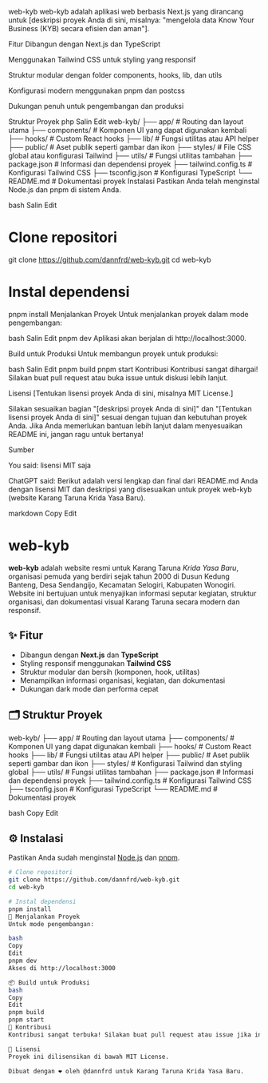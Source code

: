 web-kyb
web-kyb adalah aplikasi web berbasis Next.js yang dirancang untuk [deskripsi proyek Anda di sini, misalnya: "mengelola data Know Your Business (KYB) secara efisien dan aman"].

Fitur
Dibangun dengan Next.js dan TypeScript

Menggunakan Tailwind CSS untuk styling yang responsif

Struktur modular dengan folder components, hooks, lib, dan utils

Konfigurasi modern menggunakan pnpm dan postcss

Dukungan penuh untuk pengembangan dan produksi

Struktur Proyek
php
Salin
Edit
web-kyb/
├── app/                # Routing dan layout utama
├── components/         # Komponen UI yang dapat digunakan kembali
├── hooks/              # Custom React hooks
├── lib/                # Fungsi utilitas atau API helper
├── public/             # Aset publik seperti gambar dan ikon
├── styles/             # File CSS global atau konfigurasi Tailwind
├── utils/              # Fungsi utilitas tambahan
├── package.json        # Informasi dan dependensi proyek
├── tailwind.config.ts  # Konfigurasi Tailwind CSS
├── tsconfig.json       # Konfigurasi TypeScript
└── README.md           # Dokumentasi proyek
Instalasi
Pastikan Anda telah menginstal Node.js dan pnpm di sistem Anda.

bash
Salin
Edit
# Clone repositori
git clone https://github.com/dannfrd/web-kyb.git
cd web-kyb

# Instal dependensi
pnpm install
Menjalankan Proyek
Untuk menjalankan proyek dalam mode pengembangan:

bash
Salin
Edit
pnpm dev
Aplikasi akan berjalan di http://localhost:3000.

Build untuk Produksi
Untuk membangun proyek untuk produksi:

bash
Salin
Edit
pnpm build
pnpm start
Kontribusi
Kontribusi sangat dihargai! Silakan buat pull request atau buka issue untuk diskusi lebih lanjut.

Lisensi
[Tentukan lisensi proyek Anda di sini, misalnya MIT License.]

Silakan sesuaikan bagian "[deskripsi proyek Anda di sini]" dan "[Tentukan lisensi proyek Anda di sini]" sesuai dengan tujuan dan kebutuhan proyek Anda. Jika Anda memerlukan bantuan lebih lanjut dalam menyesuaikan README ini, jangan ragu untuk bertanya!


Sumber






You said:
lisensi MIT saja 


ChatGPT said:
Berikut adalah versi lengkap dan final dari README.md Anda dengan lisensi MIT dan deskripsi yang disesuaikan untuk proyek web-kyb (website Karang Taruna Krida Yasa Baru).

markdown
Copy
Edit
# web-kyb

**web-kyb** adalah website resmi untuk Karang Taruna *Krida Yasa Baru*, organisasi pemuda yang berdiri sejak tahun 2000 di Dusun Kedung Banteng, Desa Sendangijo, Kecamatan Selogiri, Kabupaten Wonogiri. Website ini bertujuan untuk menyajikan informasi seputar kegiatan, struktur organisasi, dan dokumentasi visual Karang Taruna secara modern dan responsif.

## ✨ Fitur

- Dibangun dengan **Next.js** dan **TypeScript**
- Styling responsif menggunakan **Tailwind CSS**
- Struktur modular dan bersih (komponen, hook, utilitas)
- Menampilkan informasi organisasi, kegiatan, dan dokumentasi
- Dukungan dark mode dan performa cepat

## 🗂️ Struktur Proyek

web-kyb/
├── app/ # Routing dan layout utama
├── components/ # Komponen UI yang dapat digunakan kembali
├── hooks/ # Custom React hooks
├── lib/ # Fungsi utilitas atau API helper
├── public/ # Aset publik seperti gambar dan ikon
├── styles/ # Konfigurasi Tailwind dan styling global
├── utils/ # Fungsi utilitas tambahan
├── package.json # Informasi dan dependensi proyek
├── tailwind.config.ts # Konfigurasi Tailwind CSS
├── tsconfig.json # Konfigurasi TypeScript
└── README.md # Dokumentasi proyek

bash
Copy
Edit

## ⚙️ Instalasi

Pastikan Anda sudah menginstal [Node.js](https://nodejs.org/) dan [pnpm](https://pnpm.io/).

```bash
# Clone repositori
git clone https://github.com/dannfrd/web-kyb.git
cd web-kyb

# Instal dependensi
pnpm install
🚀 Menjalankan Proyek
Untuk mode pengembangan:

bash
Copy
Edit
pnpm dev
Akses di http://localhost:3000

📦 Build untuk Produksi
bash
Copy
Edit
pnpm build
pnpm start
🤝 Kontribusi
Kontribusi sangat terbuka! Silakan buat pull request atau issue jika ingin menambahkan fitur atau memperbaiki bug.

📄 Lisensi
Proyek ini dilisensikan di bawah MIT License.

Dibuat dengan ❤️ oleh @dannfrd untuk Karang Taruna Krida Yasa Baru.